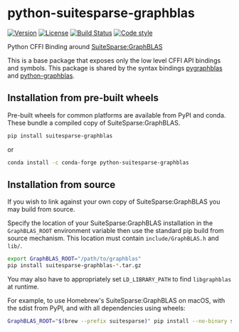 # python-suitesparse-graphblas

[![Version](https://img.shields.io/pypi/v/suitesparse-graphblas.svg)](https://pypi.org/project/suitesparse-graphblas/)
[![License](https://img.shields.io/badge/License-Apache%202.0-blue.svg)](https://github.com/GraphBLAS/python-suitesparse-graphblas/blob/main/LICENSE)
[![Build Status](https://github.com/GraphBLAS/python-suitesparse-graphblas/workflows/Test/badge.svg)](https://github.com/GraphBLAS/python-suitesparse-graphblas/actions)
[![Code style](https://img.shields.io/badge/code%20style-black-000000.svg)](https://github.com/psf/black)

Python CFFI Binding around
[SuiteSparse:GraphBLAS](https://github.com/DrTimothyAldenDavis/GraphBLAS)

This is a base package that exposes only the low level CFFI API
bindings and symbols.  This package is shared by the syntax bindings
[pygraphblas](https://github.com/Graphegon/pygraphblas) and
[python-graphblas](https://github.com/python-graphblas/python-graphblas).


## Installation from pre-built wheels
Pre-built wheels for common platforms are available from PyPI and conda. These bundle a compiled copy of SuiteSparse:GraphBLAS.

```bash
pip install suitesparse-graphblas
```

or

```bash
conda install -c conda-forge python-suitesparse-graphblas
```

## Installation from source
If you wish to link against your own copy of SuiteSparse:GraphBLAS you may build from source.

Specify the location of your SuiteSparse:GraphBLAS installation in the `GraphBLAS_ROOT` environment variable then use the standard pip build from source mechanism. This location must contain `include/GraphBLAS.h` and `lib/`.

```bash
export GraphBLAS_ROOT="/path/to/graphblas"
pip install suitesparse-graphblas-*.tar.gz
```
You may also have to appropriately set `LD_LIBRARY_PATH` to find `libgraphblas` at runtime.

For example, to use Homebrew's SuiteSparse:GraphBLAS on macOS, with the sdist from PyPI, and with all dependencies using wheels:
```bash
GraphBLAS_ROOT="$(brew --prefix suitesparse)" pip install --no-binary suitesparse-graphblas suitesparse-graphblas
```
